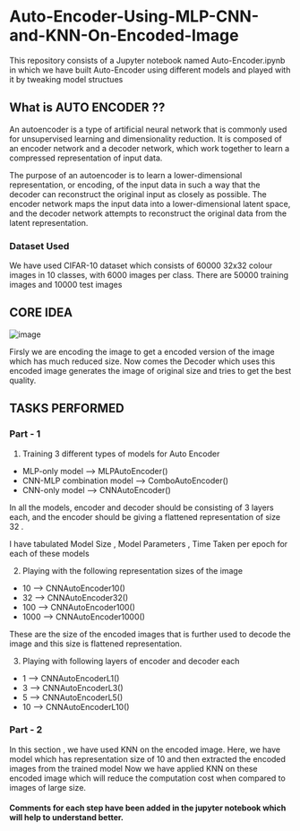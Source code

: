 # Auto-Encoder-Using-MLP-CNN-and-KNN-On-Encoded-Image

This repository consists of a Jupyter notebook named Auto-Encoder.ipynb in which we have built Auto-Encoder using different models and played with
it by tweaking model structues

## What is AUTO ENCODER ??
An autoencoder is a type of artificial neural network that is commonly used for unsupervised learning and dimensionality reduction. 
It is composed of an encoder network and a decoder network, which work together to learn a compressed representation of input data.

The purpose of an autoencoder is to learn a lower-dimensional representation, or encoding, of the input data in such a way that the decoder can reconstruct the original input as closely as possible.
The encoder network maps the input data into a lower-dimensional latent space, and the decoder network attempts to reconstruct the original data from the latent representation.

### Dataset Used
We have used CIFAR-10 dataset which consists of 60000 32x32 colour images in 10 classes, with 6000 images per class. There are 50000 training images and 10000 test images

## CORE IDEA
![image](https://github.com/hsahuja111/Auto-Encoder-Using-MLP-CNN-and-KNN-On-Encoded-Image/assets/43888676/c33f813c-7774-47f4-88e4-d6984c398524)

Firsly we are encoding the image to get a encoded version of the image which has much reduced size. 
Now comes the Decoder which uses this encoded image generates the image of original size and tries to get the best quality.



## TASKS PERFORMED

### Part - 1

1. Training 3 different types of models for Auto Encoder
  *  MLP-only model --> MLPAutoEncoder()
  *  CNN-MLP combination model --> ComboAutoEncoder()
  *  CNN-only model -->  CNNAutoEncoder()

In all the models, encoder and decoder should be consisting of  3  layers each, and the encoder should be giving a flattened representation of size  32 .

I have tabulated Model Size , Model Parameters , Time Taken per epoch for each of these models 

2. Playing with the following representation sizes of the image
  * 10 --> CNNAutoEncoder10()
  * 32 --> CNNAutoEncoder32()
  * 100 --> CNNAutoEncoder100()
  * 1000 --> CNNAutoEncoder1000()

These are the size of the encoded images that is further used to decode the image and this size is flattened representation.

3. Playing with following layers of encoder and decoder each
  * 1 --> CNNAutoEncoderL1()
  * 3 --> CNNAutoEncoderL3()
  * 5 --> CNNAutoEncoderL5()
  * 10 --> CNNAutoEncoderL10()
  
### Part - 2

In this section , we have used KNN on the encoded image. Here, we have model which has representation size of 10 and then extracted the encoded images from the trained model
Now we have applied KNN on these encoded image which will reduce the computation cost when compared to images of large size.


#### Comments for each step have been added in the jupyter notebook which will help to understand better.
 



